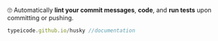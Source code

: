 🙄 Automatically **lint your commit messages**, **code**, and **run tests** upon committing or pushing.

```js
typeicode.github.io/husky //documentation


```